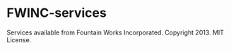 FWINC-services
==============
Services available from Fountain Works Incorporated.
Copyright 2013.
MIT License.
